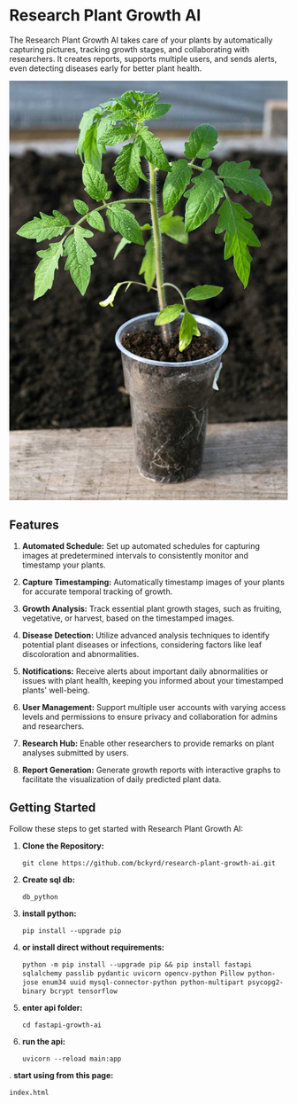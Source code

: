 # Research Plant Growth AI

The Research Plant Growth AI takes care of your plants by automatically capturing pictures, tracking growth stages, and collaborating with researchers. It creates reports, supports multiple users, and sends alerts, even detecting diseases early for better plant health.

![Plant Growth Image](readme__image.jpg)

## Features
1. **Automated Schedule:** Set up automated schedules for capturing images at predetermined intervals to consistently monitor and timestamp your plants.

2. **Capture Timestamping:** Automatically timestamp images of your plants for accurate temporal tracking of growth.

3. **Growth Analysis:** Track essential plant growth stages, such as fruiting, vegetative, or harvest, based on the timestamped images.

4. **Disease Detection:** Utilize advanced analysis techniques to identify potential plant diseases or infections, considering factors like leaf discoloration and abnormalities.

5. **Notifications:** Receive alerts about important daily abnormalities or issues with plant health, keeping you informed about your timestamped plants' well-being.

6. **User Management:** Support multiple user accounts with varying access levels and permissions to ensure privacy and collaboration for admins and researchers.

7. **Research Hub:** Enable other researchers to provide remarks on plant analyses submitted by users.

8. **Report Generation:** Generate growth reports with interactive graphs to facilitate the visualization of daily predicted plant data.

## Getting Started

Follow these steps to get started with Research Plant Growth AI:

1. **Clone the Repository:**
   ```shell
   git clone https://github.com/bckyrd/research-plant-growth-ai.git

2. **Create sql db:**
   ```shell
   db_python

3. **install python:**
   ```shell
   pip install --upgrade pip

4. **or install direct without requirements:**
   ```shell
   python -m pip install --upgrade pip && pip install fastapi sqlalchemy passlib pydantic uvicorn opencv-python Pillow python-jose enum34 uuid mysql-connector-python python-multipart psycopg2-binary bcrypt tensorflow

5. **enter api folder:**
   ```shell
   cd fastapi-growth-ai

6. **run the api:**
   ```shell
   uvicorn --reload main:app

. **start using from this page:**
   ```shell
   index.html
 
